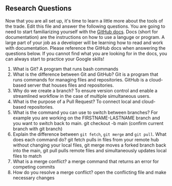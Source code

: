 ## Research Questions 

Now that you are all set up, it's time to learn a little more about the tools of the trade. Edit this file and answer the following questions. You are going to need to start familiarizing yourself with the [GitHub docs](https://docs.github.com/en). Docs (short for documentation) are the instructions on how to use a languge or program. A large part of your job as a developer will be learning how to read and work with documentation. Please reference the GitHub docs when answering the questions below. If you cannot find what you are looking for in the docs, you can always start to practice your Google skills!

1. What is Git?
   A program that runs bash commands
2. What is the difference between Git and GitHub?
   Git is a program that runs commands for managing files and repositories.
   GitHub is a cloud-based server that houses files and repositories.
3. Why do we create a branch?
   To ensure version control and enable a streamlined workflow in the case of multiple simultaneous users.
4. What is the purpose of a Pull Request?
   To connect local and cloud-based repositories.
5. What is the command you can use to switch between branches? For example you are working on the FIRSTNAME-LASTNAME branch and you want to switch back to main.
   git checkout -b main (confirm current branch with git branch)
6. Explain the difference between `git fetch`, `git merge` and `git pull`. What does each command do?
   git fetch pulls in files from your remote hub without changing your local files, git merge moves a forked branch back into the main, git pull pulls remote files and simultaneously updates local files to match
7. What is a merge conflict?
   a merge command that returns an error for competing commits
8. How do you resolve a merge conflict?
   open the conflicting file and make necessary changes
